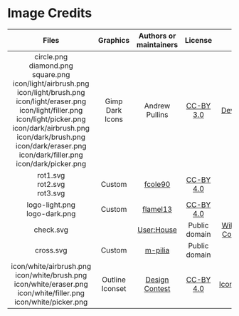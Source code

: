 # Image Credits
| Files | Graphics          | Authors or maintainers               | License    | Link |
|:-----:|:-----------------:|:------------------------------------:|:----------:|:----:|
| circle.png<br/>diamond.png<br/>square.png<br/>icon/light/airbrush.png<br/>icon/light/brush.png<br/>icon/light/eraser.png<br/>icon/light/filler.png<br/>icon/light/picker.png<br/>icon/dark/airbrush.png<br/>icon/dark/brush.png<br/>icon/dark/eraser.png<br/>icon/dark/filler.png<br/>icon/dark/picker.png| Gimp Dark Icons   | Andrew Pullins | [CC-BY 3.0](http://creativecommons.org/licenses/by/3.0/) | [DeviantArt](http://android272.deviantart.com/art/Flat-GIMP-icon-Theme-V-2-1-375010811) |
|rot1.svg<br/>rot2.svg<br/>rot3.svg      | Custom | [fcole90](https://github.com/fcole90) |[CC-BY 4.0](http://creativecommons.org/licenses/by/4.0/)         | |
|logo-light.png<br/>logo-dark.png      | Custom | [flamel13](https://github.com/flamel13) |[CC-BY 4.0](http://creativecommons.org/licenses/by/4.0/)         | |
|check.svg       | | [User:House](https://commons.wikimedia.org/wiki/User:House) |Public domain |[Wikimedia Commons](https://commons.wikimedia.org/wiki/File:Yes_Check_Circle.svg) |
|cross.svg       | Custom | [m-pilia](https://github.com/m-pilia) | Public domain | |
|icon/white/airbrush.png<br/>icon/white/brush.png<br/>icon/white/eraser.png<br/>icon/white/filler.png<br/>icon/white/picker.png  | Outline Iconset | [Design Contest](https://www.designcontest.com/) |[CC-BY 4.0](http://creativecommons.org/licenses/by/4.0/) | [IconArchive](http://www.iconarchive.com/show/outline-icons-by-designcontest.html) |
